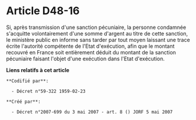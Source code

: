 # Article D48-16

Si, après transmission d'une sanction pécuniaire, la personne condamnée s'acquitte volontairement d'une somme d'argent au
titre de cette sanction, le ministère public en informe sans tarder par tout moyen laissant une trace écrite l'autorité
compétente de l'Etat d'exécution, afin que le montant recouvré en France soit entièrement déduit du montant de la sanction
pécuniaire faisant l'objet d'une exécution dans l'Etat d'exécution.

**Liens relatifs à cet article**

	**Codifié par**:

	  - Décret n°59-322 1959-02-23

	**Créé par**:

	  - Décret n°2007-699 du 3 mai 2007 - art. 8 () JORF 5 mai 2007
